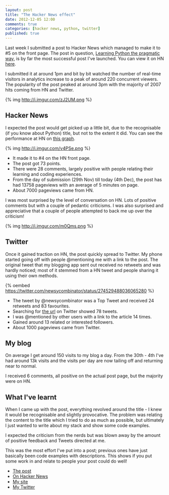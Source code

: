 ```yaml
---
layout: post
title: "The Hacker News effect"
date: 2012-12-05 12:00
comments: true
categories: [hacker news, python, twitter]
published: true
---
```

Last week I submitted a post to Hacker News which managed to make it to #5 on the front page.  The post in question, [Learning Python the pragmatic way](http://blog.jmoz.co.uk/learning-python-the-pragmatic-way), is by far the most successful post I've launched.  You can view it on HN [here](http://news.ycombinator.com/item?id=4853019).

I submitted it at around 1pm and bit by bit watched the number of real-time visitors in analytics increase to a peak of around 220 concurrent viewers.  The popularity of the post peaked at around 3pm with the majority of 2007 hits coming from HN and Twitter.

{% img http://i.imgur.com/zJ2UM.png %}

## Hacker News

I expected the post would get picked up a little bit, due to the recognisable (if you know about Python) title, but not to the extent it did.  You can see the performance at HN on [this graph](http://hnrankings.info/4853019/).

{% img http://i.imgur.com/v4PSe.png %}

- It made it to #4 on the HN front page.
- The post got 73 points.
- There were 28 comments, largely positive with people relating their learning and coding experiences.
- From the day of submission (29th Nov) till today (4th Dec), the post has had 13758 pageviews with an average of 5 minutes on page.
- About 7000 pageviews came from HN.

I was most surprised by the level of conversation on HN.  Lots of positive comments but with a couple of pedantic criticisms.  I was also surprised and appreciative that a couple of people attempted to back me up over the criticism!

{% img http://i.imgur.com/m0Qms.png %}

## Twitter

Once it gained traction on HN, the post quickly spread to Twitter.  My phone started going off with people @mentioning me with a link to the post.  The original tweet that my blogging app sent out received no retweets and was hardly noticed; most of it stemmed from a HN tweet and people sharing it using their own methods.
 
{% oembed https://twitter.com/newsycombinator/status/274529488036065280 %}

- The tweet by @newsycombinator was a Top Tweet and received 24 retweets and 83 favourites.
- Searching for [the url](https://twitter.com/search/realtime?q=http%3A%2F%2Fblog.jmoz.co.uk%2Flearning-python-the-pragmatic-way&src=typd) on Twitter showed 78 tweets.
- I was @mentioned by other users with a link to the article 14 times.
- Gained around 13 related or interested followers.
- About 1000 pageviews came from Twitter.

## My blog

On average I get around 150 visits to my blog a day.  From the 30th - 4th I've had around 13k visits and the visits per day are now tailing off and returning near to normal.

I received 6 comments, all positive on the actual post page, but the majority were on HN.

## What I've learnt

When I came up with the post, everything revolved around the title - I knew it would be recognisable and slightly provocative.  The problem was relating the content to the title which I tried to do as much as possible, but ultimately I just wanted to write about my stack and show some code examples.

I expected the criticism from the nerds but was blown away by the amount of positive feedback and Tweets directed at me.

This was the most effort I've put into a post; previous ones have just basically been code examples with descriptions.  This shows if you put some work in and relate to people your post could do well!

- [The post](http://blog.jmoz.co.uk/learning-python-the-pragmatic-way)
- [On Hacker News](http://news.ycombinator.com/item?id=4853019)
- [My site](http://jmoz.co.uk)
- [My Twitter](https://twitter.com/jwmoz)